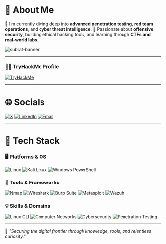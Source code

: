 # 💫 About Me

🔐 I’m currently diving deep into **advanced penetration testing**, **red team operations**, and **cyber threat intelligence**.
🎯 Passionate about **offensive security**, building ethical hacking tools, and learning through **CTFs and real-world labs**.

![subrat-banner](https://i.pinimg.com/originals/90/70/32/9070324cdfc07c68d60eed0c39e77573.gif) <!-- Replace this with your own image or banner if needed -->

---

### **🏴‍☠️ TryHackMe Profile**

[![TryHackMe](https://tryhackme-badges.s3.amazonaws.com/0xKaizen.png?update=2)](https://tryhackme.com/p/0xKaizen)

---

# 🌐 Socials

[![X](https://img.shields.io/badge/X-black.svg?logo=X\&logoColor=white)](https://x.com/0xSubrat)
[![LinkedIn](https://img.shields.io/badge/LinkedIn-%230077B5.svg?logo=linkedin\&logoColor=white)](https://linkedin.com/in/subrat243)
[![Email](https://img.shields.io/badge/Email-D14836?logo=gmail\&logoColor=white)](mailto:subratsamantaray43@gmail.com)

---

# 🧰 Tech Stack

### **🖥️ Platforms & OS**

![Linux](https://img.shields.io/badge/Linux-%23FCC624.svg?style=for-the-badge\&logo=linux\&logoColor=black)
![Kali Linux](https://img.shields.io/badge/Kali%20Linux-%23000000.svg?style=for-the-badge\&logo=kalilinux\&logoColor=white)
![Windows PowerShell](https://img.shields.io/badge/PowerShell-%235555FF.svg?style=for-the-badge\&logo=powershell\&logoColor=white)

### **🔧 Tools & Frameworks**

![Nmap](https://img.shields.io/badge/Nmap-%2300599C.svg?style=for-the-badge\&logo=nmap\&logoColor=white)
![Wireshark](https://img.shields.io/badge/Wireshark-%231674A4.svg?style=for-the-badge\&logo=wireshark\&logoColor=white)
![Burp Suite](https://img.shields.io/badge/Burp%20Suite-F47F24?style=for-the-badge\&logo=burpsuite\&logoColor=white)
![Metasploit](https://img.shields.io/badge/Metasploit-%231C1C1C.svg?style=for-the-badge\&logo=metasploit\&logoColor=white)
![Wazuh](https://img.shields.io/badge/Wazuh-0050F2.svg?style=for-the-badge\&logo=wazuh\&logoColor=white)

### **💡 Skills & Domains**

![Linux CLI](https://img.shields.io/badge/Linux%20CLI-%23000000.svg?style=for-the-badge\&logo=terminal\&logoColor=white)
![Computer Networks](https://img.shields.io/badge/Computer%20Networks-%234285F4.svg?style=for-the-badge\&logo=cloudflare\&logoColor=white)
![Cybersecurity](https://img.shields.io/badge/Cybersecurity-%23FF385C.svg?style=for-the-badge\&logo=hackthebox\&logoColor=white)
![Penetration Testing](https://img.shields.io/badge/Penetration%20Testing-%23DD0031.svg?style=for-the-badge\&logo=protonvpn\&logoColor=white)

---

🚀 *"Securing the digital frontier through knowledge, tools, and relentless curiosity."*
